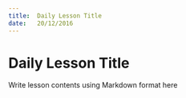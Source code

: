 ```yaml
---
title:  Daily Lesson Title
date:   20/12/2016
---
```


# Daily Lesson Title

Write lesson contents using Markdown format here